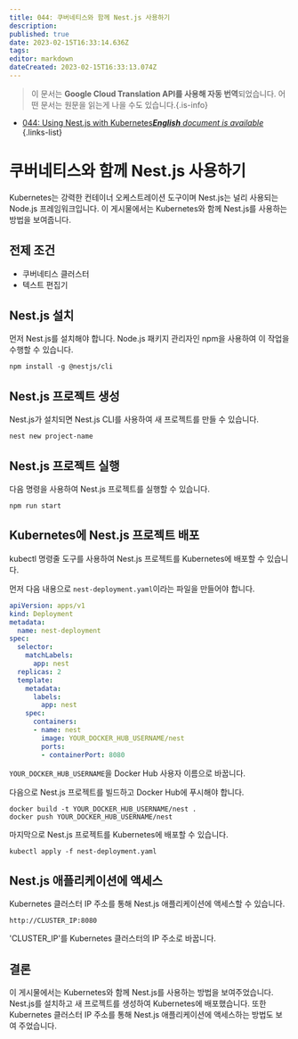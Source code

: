 ```yaml
---
title: 044: 쿠버네티스와 함께 Nest.js 사용하기
description: 
published: true
date: 2023-02-15T16:33:14.636Z
tags: 
editor: markdown
dateCreated: 2023-02-15T16:33:13.074Z
---
```


> 이 문서는 **Google Cloud Translation API를 사용해 자동 번역**되었습니다.
어떤 문서는 원문을 읽는게 나을 수도 있습니다.{.is-info}



- [044: Using Nest.js with Kubernetes***English** document is available*](/en/Knowledge-base/Nest-js/Learning/044-using-nest-js-with-kubernetes)
{.links-list}


# 쿠버네티스와 함께 Nest.js 사용하기

Kubernetes는 강력한 컨테이너 오케스트레이션 도구이며 Nest.js는 널리 사용되는 Node.js 프레임워크입니다. 이 게시물에서는 Kubernetes와 함께 Nest.js를 사용하는 방법을 보여줍니다.

## 전제 조건

- 쿠버네티스 클러스터
- 텍스트 편집기

## Nest.js 설치

먼저 Nest.js를 설치해야 합니다. Node.js 패키지 관리자인 npm을 사용하여 이 작업을 수행할 수 있습니다.

```
npm install -g @nestjs/cli
```

## Nest.js 프로젝트 생성

Nest.js가 설치되면 Nest.js CLI를 사용하여 새 프로젝트를 만들 수 있습니다.

```
nest new project-name
```

## Nest.js 프로젝트 실행

다음 명령을 사용하여 Nest.js 프로젝트를 실행할 수 있습니다.

```
npm run start
```

## Kubernetes에 Nest.js 프로젝트 배포

kubectl 명령줄 도구를 사용하여 Nest.js 프로젝트를 Kubernetes에 배포할 수 있습니다.

먼저 다음 내용으로 `nest-deployment.yaml`이라는 파일을 만들어야 합니다.

```yaml
apiVersion: apps/v1
kind: Deployment
metadata:
  name: nest-deployment
spec:
  selector:
    matchLabels:
      app: nest
  replicas: 2
  template:
    metadata:
      labels:
        app: nest
    spec:
      containers:
      - name: nest
        image: YOUR_DOCKER_HUB_USERNAME/nest
        ports:
        - containerPort: 8080
```

`YOUR_DOCKER_HUB_USERNAME`을 Docker Hub 사용자 이름으로 바꿉니다.

다음으로 Nest.js 프로젝트를 빌드하고 Docker Hub에 푸시해야 합니다.

```
docker build -t YOUR_DOCKER_HUB_USERNAME/nest .
docker push YOUR_DOCKER_HUB_USERNAME/nest
```

마지막으로 Nest.js 프로젝트를 Kubernetes에 배포할 수 있습니다.

```
kubectl apply -f nest-deployment.yaml
```

## Nest.js 애플리케이션에 액세스

Kubernetes 클러스터 IP 주소를 통해 Nest.js 애플리케이션에 액세스할 수 있습니다.

```
http://CLUSTER_IP:8080
```

'CLUSTER_IP'를 Kubernetes 클러스터의 IP 주소로 바꿉니다.

## 결론

이 게시물에서는 Kubernetes와 함께 Nest.js를 사용하는 방법을 보여주었습니다. Nest.js를 설치하고 새 프로젝트를 생성하여 Kubernetes에 배포했습니다. 또한 Kubernetes 클러스터 IP 주소를 통해 Nest.js 애플리케이션에 액세스하는 방법도 보여 주었습니다.